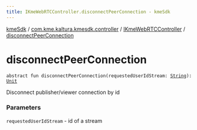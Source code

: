```yaml
---
title: IKmeWebRTCController.disconnectPeerConnection - kmeSdk
---
```


[kmeSdk](../../index.html) / [com.kme.kaltura.kmesdk.controller](../index.html) / [IKmeWebRTCController](index.html) / [disconnectPeerConnection](./disconnect-peer-connection.html)

# disconnectPeerConnection

`abstract fun disconnectPeerConnection(requestedUserIdStream: `[`String`](https://kotlinlang.org/api/latest/jvm/stdlib/kotlin/-string/index.html)`): `[`Unit`](https://kotlinlang.org/api/latest/jvm/stdlib/kotlin/-unit/index.html)

Disconnect publisher/viewer connection by id

### Parameters

`requestedUserIdStream` - id of a stream